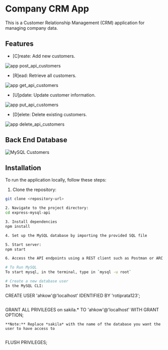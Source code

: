 # Company CRM App

This is a Customer Relationship Management (CRM) application for managing company data.

## Features

- [C]reate: Add new customers.

![app post_api_customers](https://github.com/missycoder/SCTP02-05-express-mysql-api/assets/156276105/1b168e28-2fce-42c3-a47f-1305e3dcfee7)

- [R]ead: Retrieve all customers.

![app get_api_customers](https://github.com/missycoder/SCTP02-05-express-mysql-api/assets/156276105/2266843d-c9eb-4cec-a408-e600d9dfbac8)
 
- [U]pdate: Update customer information.

![app put_api_customers](https://github.com/missycoder/SCTP02-05-express-mysql-api/assets/156276105/43f65d28-f0ff-4958-a635-3e1c9df5e6a2)

- [D]elete: Delete existing customers.

![app delete_api_customers](https://github.com/missycoder/SCTP02-05-express-mysql-api/assets/156276105/cbc72506-225e-4a77-b6d7-b3eab5cc440b)

## Back End Database

![MySQL Customers](https://github.com/missycoder/SCTP02-05-express-mysql-api/assets/156276105/58cd6475-546d-4be4-b07c-12e9d214a27e)


## Installation

To run the application locally, follow these steps:

1. Clone the repository:
```bash
git clone <repository-url>

2. Navigate to the project directory:
cd express-mysql-api

3. Install dependencies
npm install

4. Set up the MySQL database by importing the provided SQL file

5. Start server:
npm start

6. Access the API endpoints using a REST client such as Postman or ARC

# To Run MySQL
To start mysql, in the terminal, type in `mysql -u root`

# Create a new database user
In the MySQL CLI:
```
CREATE USER 'ahkow'@'localhost' IDENTIFIED BY 'rotiprata123';
```

```
GRANT ALL PRIVILEGES on sakila.* TO 'ahkow'@'localhost' WITH GRANT OPTION;
```
**Note:** Replace *sakila* with the name of the database you want the user to have access to
 
 ```
FLUSH PRIVILEGES;
```
